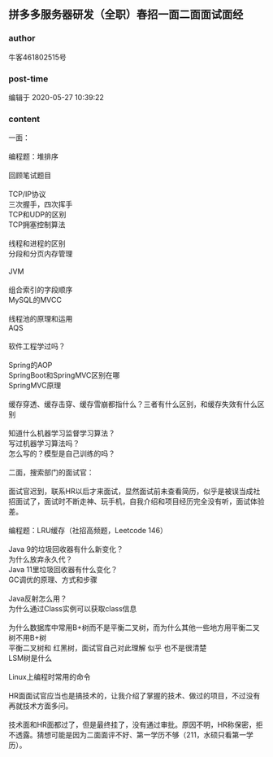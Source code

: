 ## 拼多多服务器研发（全职）春招一面二面面试面经
### author 
牛客461802515号
### post-time 

编辑于  2020-05-27 10:39:22
### content 
<div class="post-topic-des nc-post-content">
 一面：
 <br/>
 <br/>
 编程题：堆排序
 <br/>
 <br/>
 回顾笔试题目
 <br/>
 <br/>
 TCP/IP协议
 <br/>
 三次握手，四次挥手
 <br/>
 TCP和UDP的区别
 <br/>
 TCP拥塞控制算法
 <br/>
 <br/>
 线程和进程的区别
 <br/>
 分段和分页内存管理
 <br/>
 <br/>
 JVM
 <br/>
 <br/>
 组合索引的字段顺序
 <br/>
 MySQL的MVCC
 <br/>
 <br/>
 线程池的原理和运用
 <br/>
 AQS
 <br/>
 <br/>
 软件工程学过吗？
 <br/>
 <br/>
 Spring的AOP
 <br/>
 SpringBoot和SpringMVC区别在哪
 <br/>
 SpringMVC原理
 <br/>
 <br/>
 缓存穿透、缓存击穿、缓存雪崩都指什么？三者有什么区别，和缓存失效有什么区别
 <br/>
 <br/>
 知道什么机器学习监督学习算法？
 <br/>
 写过机器学习算法吗？
 <br/>
 怎么写的？模型是自己训练的吗？
 <br/>
 <br/>
 二面，搜索部门的面试官：
 <br/>
 <br/>
 面试官迟到，联系HR以后才来面试，显然面试前未查看简历，似乎是被误当成社招面试了，面试时不断走神、玩手机，自我介绍和项目经历完全没有听，面试体验差。
 <br/>
 <br/>
 编程题：LRU缓存（社招高频题，Leetcode 146）
 <br/>
 <br/>
 Java 9的垃圾回收器有什么新变化？
 <br/>
 为什么放弃永久代？
 <br/>
 Java 11里垃圾回收器有什么变化？
 <br/>
 GC调优的原理、方式和步骤
 <br/>
 <br/>
 Java反射怎么用？
 <br/>
 为什么通过Class实例可以获取class信息
 <br/>
 <br/>
 <div>
  为什么数据库中常用B+树而不是平衡二叉树，而为什么其他一些地方用平衡二叉树不用B+树
 </div>
 <div>
  <span>
   平衡二叉树和
  </span>
  红黑树，面试官自己对此理解
  <span>
   似乎
  </span>
  也不是很清楚
 </div>
 LSM树是什么
 <br/>
 <br/>
 <div>
  Linux上编程时常用的命令
 </div>
 <div>
  <br/>
 </div>
 <div>
  HR面面试官应当也是搞技术的，让我介绍了掌握的技术、做过的项目，不过没有再就技术方面多问。
 </div>
 <div>
  <br/>
 </div>
 <div>
  技术面和HR面都过了，但是最终挂了，没有通过审批。原因不明，HR称保密，拒不透露。猜想可能是因为二面面评不好、第一学历不够（211，水硕只看第一学历）。
 </div>
</div>

